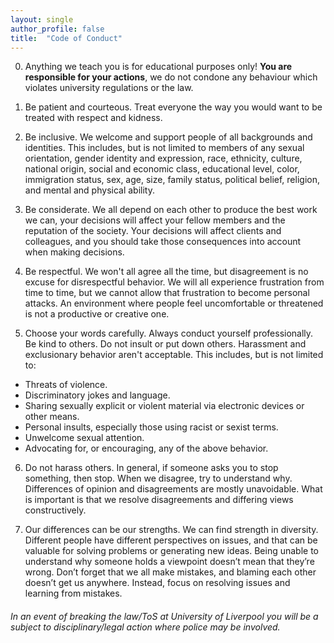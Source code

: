 ```yaml
---
layout: single
author_profile: false
title:  "Code of Conduct"
---
```

0. Anything we teach you is for educational purposes only! __You are responsible for your actions__, we do not condone any behaviour which violates university regulations or the law.

1. Be patient and courteous. Treat everyone the way you would want to be treated with respect and kidness.

2. Be inclusive. We welcome and support people of all backgrounds and identities. This includes, but is not limited to members of any sexual orientation, gender identity and expression, race, ethnicity, culture, national origin, social and economic class, educational level, color, immigration status, sex, age, size, family status, political belief, religion, and mental and physical ability.

3. Be considerate. We all depend on each other to produce the best work we can, your decisions will affect your fellow members and the reputation of the society. Your decisions will affect clients and colleagues, and you should take those consequences into account when making decisions.

4. Be respectful. We won't all agree all the time, but disagreement is no excuse for disrespectful behavior. We will all experience frustration from time to time, but we cannot allow that frustration to become personal attacks. An environment where people feel uncomfortable or threatened is not a productive or creative one.

5. Choose your words carefully. Always conduct yourself professionally. Be kind to others. Do not insult or put down others. Harassment and exclusionary behavior aren't acceptable. This includes, but is not limited to: 
- Threats of violence. 
- Discriminatory jokes and language. 
- Sharing sexually explicit or violent material via electronic devices or other means. 
- Personal insults, especially those using racist or sexist terms. 
- Unwelcome sexual attention. 
- Advocating for, or encouraging, any of the above behavior.

6. Do not harass others. In general, if someone asks you to stop something, then stop. When we disagree, try to understand why. Differences of opinion and disagreements are mostly unavoidable. What is important is that we resolve disagreements and differing views constructively.

7. Our differences can be our strengths. We can find strength in diversity. Different people have different perspectives on issues, and that can be valuable for solving problems or generating new ideas. Being unable to understand why someone holds a viewpoint doesn’t mean that they’re wrong. Don’t forget that we all make mistakes, and blaming each other doesn’t get us anywhere. Instead, focus on resolving issues and learning from mistakes.



###### In an event of breaking the law/ToS at University of Liverpool you will be a subject to disciplinary/legal action where police may be involved.
